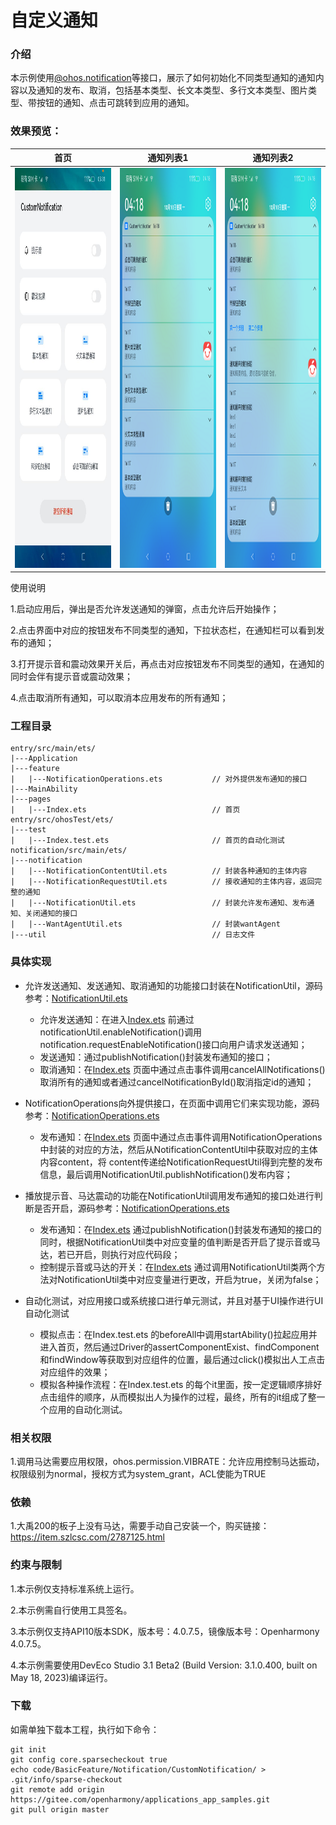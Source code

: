 # 自定义通知

### 介绍

本示例使用[@ohos.notification](https://gitee.com/openharmony/docs/blob/master/zh-cn/application-dev/reference/apis/js-apis-notification.md)等接口，展示了如何初始化不同类型通知的通知内容以及通知的发布、取消，包括基本类型、长文本类型、多行文本类型、图片类型、带按钮的通知、点击可跳转到应用的通知。

### 效果预览：

| 首页                                                         | 通知列表1                                                    | 通知列表2                                                    |
| ------------------------------------------------------------ | ------------------------------------------------------------ | ------------------------------------------------------------ |
| <img alt="home" height="640" src="screenshots/zh/home.png" width="360"/> | <img alt="notifications" height="640" src="screenshots/zh/notifications.png" width="360"/> | <img alt="notifications_expanded" height="640" src="screenshots/zh/notifications_expanded.png" width="360"/> |

使用说明

1.启动应用后，弹出是否允许发送通知的弹窗，点击允许后开始操作；

2.点击界面中对应的按钮发布不同类型的通知，下拉状态栏，在通知栏可以看到发布的通知；

3.打开提示音和震动效果开关后，再点击对应按钮发布不同类型的通知，在通知的同时会伴有提示音或震动效果；

4.点击取消所有通知，可以取消本应用发布的所有通知；


### 工程目录
```
entry/src/main/ets/
|---Application
|---feature
|   |---NotificationOperations.ets           // 对外提供发布通知的接口
|---MainAbility
|---pages
|   |---Index.ets                            // 首页
entry/src/ohosTest/ets/
|---test
|   |---Index.test.ets                       // 首页的自动化测试    
notification/src/main/ets/
|---notification
|   |---NotificationContentUtil.ets          // 封装各种通知的主体内容
|   |---NotificationRequestUtil.ets          // 接收通知的主体内容，返回完整的通知
|   |---NotificationUtil.ets                 // 封装允许发布通知、发布通知、关闭通知的接口
|   |---WantAgentUtil.ets                    // 封装wantAgent
|---util                                     // 日志文件
```

### 具体实现

* 允许发送通知、发送通知、取消通知的功能接口封装在NotificationUtil，源码参考：[NotificationUtil.ets](notification/src/main/ets/notification/NotificationUtil.ets)
  * 允许发送通知：在进入[Index.ets](entry/src/main/ets/pages/Index.ets)
    前通过notificationUtil.enableNotification()调用notification.requestEnableNotification()接口向用户请求发送通知；
  * 发送通知：通过publishNotification()封装发布通知的接口；
  * 取消通知：在[Index.ets](entry/src/main/ets/pages/Index.ets)
    页面中通过点击事件调用cancelAllNotifications()取消所有的通知或者通过cancelNotificationById()取消指定id的通知；

* NotificationOperations向外提供接口，在页面中调用它们来实现功能，源码参考：[NotificationOperations.ets](entry/src/main/ets/feature/NotificationOperations.ets)
  * 发布通知：在[Index.ets](entry/src/main/ets/pages/Index.ets)
    页面中通过点击事件调用NotificationOperations中封装的对应的方法，然后从NotificationContentUtil中获取对应的主体内容content，将
    content传递给NotificationRequestUtil得到完整的发布信息，最后调用NotificationUtil.publishNotification()发布内容；

* 播放提示音、马达震动的功能在NotificationUtil调用发布通知的接口处进行判断是否开启，源码参考：[NotificationOperations.ets](https://gitee.com/openharmony/applications_app_samples/blob/master/code/BasicFeature/Notification/CustomNotification/entry/src/main/ets/feature/NotificationOperations.ets)
  * 发布通知：在[Index.ets](https://gitee.com/openharmony/applications_app_samples/blob/master/code/BasicFeature/Notification/CustomNotification/entry/src/main/ets/pages/Index.ets)
    通过publishNotification()封装发布通知的接口的同时，根据NotificationUtil类中对应变量的值判断是否开启了提示音或马达，若已开启，则执行对应代码段；
  * 控制提示音或马达的开关：在[Index.ets](https://gitee.com/openharmony/applications_app_samples/blob/master/code/BasicFeature/Notification/CustomNotification/entry/src/main/ets/pages/Index.ets)
    通过调用NotificationUtil类两个方法对NotificationUtil类中对应变量进行更改，开启为true，关闭为false；
* 自动化测试，对应用接口或系统接口进行单元测试，并且对基于UI操作进行UI自动化测试
  * 模拟点击：在Index.test.ets
    的beforeAll中调用startAbility()拉起应用并进入首页，然后通过Driver的assertComponentExist、findComponent和findWindow等获取到对应组件的位置，最后通过click()模拟出人工点击对应组件的效果；
  * 模拟各种操作流程：在Index.test.ets
    的每个it里面，按一定逻辑顺序排好点击组件的顺序，从而模拟出人为操作的过程，最终，所有的it组成了整一个应用的自动化测试。

### 相关权限

1.调用马达需要应用权限，ohos.permission.VIBRATE：允许应用控制马达振动，权限级别为normal，授权方式为system_grant，ACL使能为TRUE

### 依赖

1.大禹200的板子上没有马达，需要手动自己安装一个，购买链接：https://item.szlcsc.com/2787125.html

###  约束与限制

1.本示例仅支持标准系统上运行。

2.本示例需自行使用工具签名。

3.本示例仅支持API10版本SDK，版本号：4.0.7.5，镜像版本号：Openharmony 4.0.7.5。

4.本示例需要使用DevEco Studio 3.1 Beta2 (Build Version: 3.1.0.400, built on May 18, 2023)编译运行。

### 下载

如需单独下载本工程，执行如下命令：

```
git init
git config core.sparsecheckout true
echo code/BasicFeature/Notification/CustomNotification/ > .git/info/sparse-checkout
git remote add origin https://gitee.com/openharmony/applications_app_samples.git
git pull origin master
```
